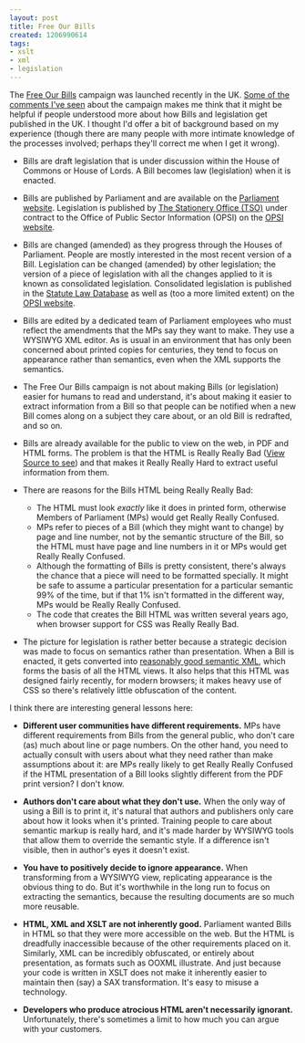 ```yaml
---
layout: post
title: Free Our Bills
created: 1206990614
tags:
- xslt
- xml
- legislation
---
```

The [Free Our Bills][1] campaign was launched recently in the UK. [Some of the comments I've seen][9] about the campaign makes me think that it might be helpful if people understood more about how Bills and legislation get published in the UK. I thought I'd offer a bit of background based on my experience (though there are many people with more intimate knowledge of the processes involved; perhaps they'll correct me when I get it wrong).

[1]: http://www.theyworkforyou.com/freeourbills/ "TheyWorkForYou.com: Free Our Bills"
[9]: http://www.theregister.co.uk/2008/03/26/mysociety_xml_bills_cameron/comments/#c_185029 "The Register: Comments on UK.gov urged to adopt web-friendly legislation format"

<!--break-->

  * Bills are draft legislation that is under discussion within the House of Commons or House of Lords. A Bill becomes law (legislation) when it is enacted.
  
  * Bills are published by Parliament and are available on the [Parliament website][2]. Legislation is published by [The Stationery Office (TSO)][3] under contract to the Office of Public Sector Information (OPSI) on the [OPSI website][4].
  
[2]: http://services.parliament.uk/bills/ "UK Parliament: Bills Before Parliament"
[3]: http://www.tso.co.uk/ "The Stationery Office"
[4]: http://www.opsi.gov.uk/legislation "OPSI: Legislation"

  * Bills are changed (amended) as they progress through the Houses of Parliament. People are mostly interested in the most recent version of a Bill. Legislation can be changed (amended) by other legislation; the version of a piece of legislation with all the changes applied to it is known as consolidated legislation. Consolidated legislation is published in the [Statute Law Database][5] as well as (too a more limited extent) on the [OPSI website][6].
  
[5]: http://www.statutelaw.gov.uk "Statute Law Database"
[6]: http://www.opsi.gov.uk/legislation/revised "OPSI: Revised Legislation"

  * Bills are edited by a dedicated team of Parliament employees who must reflect the amendments that the MPs say they want to make. They use a WYSIWYG XML editor. As is usual in an environment that has only been concerned about printed copies for centuries, they tend to focus on appearance rather than semantics, even when the XML supports the semantics.
  
  * The Free Our Bills campaign is not about making Bills (or legislation) easier for humans to read and understand, it's about making it easier to extract information from a Bill so that people can be notified when a new Bill comes along on a subject they care about, or an old Bill is redrafted, and so on.
  
  * Bills are already available for the public to view on the web, in PDF and HTML forms. The problem is that the HTML is Really Really Bad ([View Source to see][7]) and that makes it Really Really Hard to extract useful information from them.
  
[7]: http://www.publications.parliament.uk/pa/ld200708/ldbills/044/08044.i-v.html "Parliament: Climate Change Bill"

  * There are reasons for the Bills HTML being Really Really Bad:
  
      * The HTML must look *exactly* like it does in printed form, otherwise Members of Parliament (MPs) would get Really Really Confused.
      * MPs refer to pieces of a Bill (which they might want to change) by page and line number, not by the semantic structure of the Bill, so the HTML must have page and line numbers in it or MPs would get Really Really Confused. 
      * Although the formatting of Bills is pretty consistent, there's always the chance that a piece will need to be formatted specially. It might be safe to assume a particular presentation for a particular semantic 99% of the time, but if that 1% isn't formatted in the different way, MPs would be Really Really Confused.
      * The code that creates the Bill HTML was written several years ago, when browser support for CSS was Really Really Bad.

  * The picture for legislation is rather better because a strategic decision was made to focus on semantics rather than presentation. When a Bill is enacted, it gets converted into [reasonably good semantic XML][8], which forms the basis of all the HTML views. It also helps that this HTML was designed fairly recently, for modern browsers; it makes heavy use of CSS so there's relatively little obfuscation of the content.

[8]: http://www.opsi.gov.uk/legislation/schema/ "OPSI: Legislation schema"

I think there are interesting general lessons here:

  * **Different user communities have different requirements.** MPs have different requirements from Bills from the general public, who don't care (as) much about line or page numbers. On the other hand, you need to actually consult with users about what they need rather than make assumptions about it: are MPs really likely to get Really Really Confused if the HTML presentation of a Bill looks slightly different from the PDF print version? I don't know.

  * **Authors don't care about what they don't use.** When the only way of using a Bill is to print it, it's natural that authors and publishers only care about how it looks when it's printed. Training people to care about semantic markup is really hard, and it's made harder by WYSIWYG tools that allow them to override the semantic style. If a difference isn't visible, then in author's eyes it doesn't exist.

  * **You have to positively decide to ignore appearance.** When transforming from a WYSIWYG view, replicating appearance is the obvious thing to do. But it's worthwhile in the long run to focus on extracting the semantics, because the resulting documents are so much more reusable.

  * **HTML, XML and XSLT are not inherently good.** Parliament wanted Bills in HTML so that they were more accessible on the web. But the HTML is dreadfully inaccessible because of the other requirements placed on it. Similarly, XML can be incredibly obfuscated, or entirely about presentation, as formats such as OOXML illustrate. And just because your code is written in XSLT does not make it inherently easier to maintain then (say) a SAX transformation. It's easy to misuse a technology.

  * **Developers who produce atrocious HTML aren't necessarily ignorant.** Unfortunately, there's sometimes a limit to how much you can argue with your customers.

